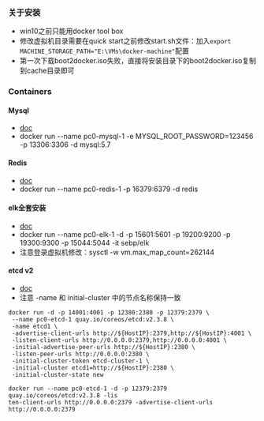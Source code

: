 ### 关于安装
- win10之前只能用docker tool box
- 修改虚拟机目录需要在quick start之前修改start.sh文件：加入` export MACHINE_STORAGE_PATH="E:\VMs\docker-machine" `配置
- 第一次下载boot2docker.iso失败，直接将安装目录下的boot2docker.iso复制到cache目录即可

### Containers
#### Mysql
- [doc](https://store.docker.com/images/mysql)
-  docker run --name pc0-mysql-1 -e MYSQL_ROOT_PASSWORD=123456 -p 13306:3306 -d mysql:5.7

#### Redis
- [doc](https://store.docker.com/images/redis)
- docker run --name pc0-redis-1 -p 16379:6379 -d redis


#### elk全套安装
- [doc](http://elk-docker.readthedocs.io)
- docker run --name pc0-elk-1 -d -p 15601:5601 -p 19200:9200 -p 19300:9300 -p 15044:5044 -it  sebp/elk
- 注意登录虚拟机修改：sysctl -w vm.max_map_count=262144

#### etcd v2
- [doc](https://coreos.com/etcd/docs/latest/v2/docker_guide.html)
- 注意 -name 和 initial-cluster 中的节点名称保持一致
```
docker run -d -p 14001:4001 -p 12380:2380 -p 12379:2379 \
 --name pc0-etcd-1 quay.io/coreos/etcd:v2.3.8 \
 -name etcd1 \
 -advertise-client-urls http://${HostIP}:2379,http://${HostIP}:4001 \
 -listen-client-urls http://0.0.0.0:2379,http://0.0.0.0:4001 \
 -initial-advertise-peer-urls http://${HostIP}:2380 \
 -listen-peer-urls http://0.0.0.0:2380 \
 -initial-cluster-token etcd-cluster-1 \
 -initial-cluster etcd1=http://${HostIP}:2380 \
 -initial-cluster-state new
```
```
docker run --name pc0-etcd-1 -d -p 12379:2379 quay.io/coreos/etcd:v2.3.8 -lis
ten-client-urls http://0.0.0.0:2379 -advertise-client-urls http://0.0.0.0:2379
```
